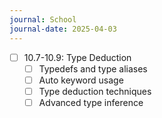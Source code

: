 ```yaml
---
journal: School
journal-date: 2025-04-03
---
```

- [ ] 10.7-10.9: Type Deduction
	- [ ]  Typedefs and type aliases
	- [ ]  Auto keyword usage
	- [ ]  Type deduction techniques
	- [ ]  Advanced type inference